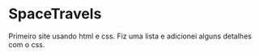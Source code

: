 # SpaceTravels
Primeiro site usando html e css. Fiz uma lista e adicionei alguns detalhes com o css.
